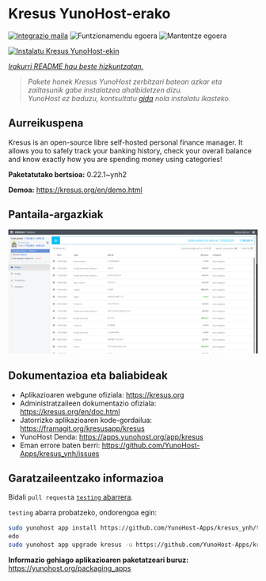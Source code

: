 <!--
Ohart ongi: README hau automatikoki sortu da <https://github.com/YunoHost/apps/tree/master/tools/readme_generator>ri esker
EZ editatu eskuz.
-->

# Kresus YunoHost-erako

[![Integrazio maila](https://apps.yunohost.org/badge/integration/kresus)](https://ci-apps.yunohost.org/ci/apps/kresus/)
![Funtzionamendu egoera](https://apps.yunohost.org/badge/state/kresus)
![Mantentze egoera](https://apps.yunohost.org/badge/maintained/kresus)

[![Instalatu Kresus YunoHost-ekin](https://install-app.yunohost.org/install-with-yunohost.svg)](https://install-app.yunohost.org/?app=kresus)

*[Irakurri README hau beste hizkuntzatan.](./ALL_README.md)*

> *Pakete honek Kresus YunoHost zerbitzari batean azkar eta zailtasunik gabe instalatzea ahalbidetzen dizu.*  
> *YunoHost ez baduzu, kontsultatu [gida](https://yunohost.org/install) nola instalatu ikasteko.*

## Aurreikuspena

Kresus is an open-source libre self-hosted personal finance manager. It allows you to safely track your banking history, check your overall balance and know exactly how you are spending money using categories!


**Paketatutako bertsioa:** 0.22.1~ynh2

**Demoa:** <https://kresus.org/en/demo.html>

## Pantaila-argazkiak

![Kresus(r)en pantaila-argazkia](./doc/screenshots/screenshot.png)

## Dokumentazioa eta baliabideak

- Aplikazioaren webgune ofiziala: <https://kresus.org>
- Administratzaileen dokumentazio ofiziala: <https://kresus.org/en/doc.html>
- Jatorrizko aplikazioaren kode-gordailua: <https://framagit.org/kresusapp/kresus>
- YunoHost Denda: <https://apps.yunohost.org/app/kresus>
- Eman errore baten berri: <https://github.com/YunoHost-Apps/kresus_ynh/issues>

## Garatzaileentzako informazioa

Bidali `pull request`a [`testing` abarrera](https://github.com/YunoHost-Apps/kresus_ynh/tree/testing).

`testing` abarra probatzeko, ondorengoa egin:

```bash
sudo yunohost app install https://github.com/YunoHost-Apps/kresus_ynh/tree/testing --debug
edo
sudo yunohost app upgrade kresus -u https://github.com/YunoHost-Apps/kresus_ynh/tree/testing --debug
```

**Informazio gehiago aplikazioaren paketatzeari buruz:** <https://yunohost.org/packaging_apps>
